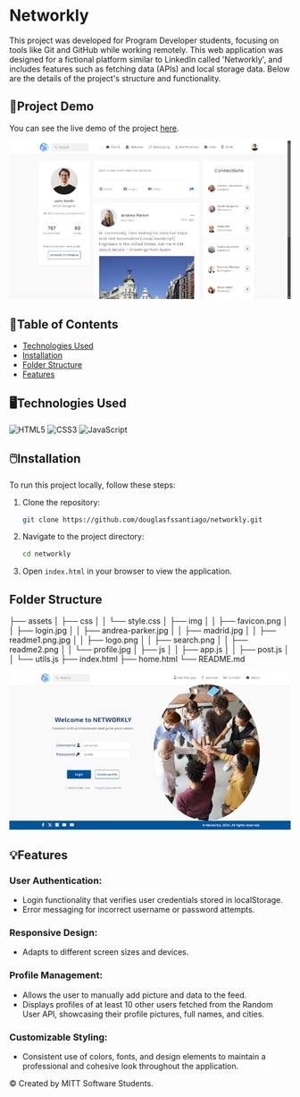# Networkly

This project was developed for Program Developer students, focusing on tools like Git and GitHub while working remotely. This web application was designed for a fictional platform similar to LinkedIn called 'Networkly', and includes features such as fetching data (APIs) and  local storage data. Below are the details of the project's structure and functionality.

## 🔗Project Demo
You can see the live demo of the project [here](https://douglasfssantiago.github.io/networkly/).

![](./assets/img/readme1.png)

## 📑Table of Contents
- [Technologies Used](#technologies-used)
- [Installation](#installation)
- [Folder Structure](#project-structure)
- [Features](#features)

## 🖥️Technologies Used
![HTML5](https://img.shields.io/badge/HTML-00A6E4?style=for-the-badge&logo=html5&logoColor=white)
![CSS3](https://img.shields.io/badge/CSS-0073E6?style=for-the-badge&logo=css3&logoColor=white)
![JavaScript](https://img.shields.io/badge/JavaScript-005D99?style=for-the-badge&logo=javascript&logoColor=white)

## 🖱️Installation
To run this project locally, follow these steps:
1. Clone the repository:
    ```sh
    git clone https://github.com/douglasfssantiago/networkly.git
    ```
2. Navigate to the project directory:
    ```sh
    cd networkly
    ```
3. Open `index.html` in your browser to view the application.


## Folder Structure
├── assets
│   ├── css
│   │   └── style.css
│   ├── img
│   │   ├── favicon.png
│   │   ├── login.jpg
│   │   ├── andrea-parker.jpg
│   │   ├── madrid.jpg
│   │   ├── readme1.png.jpg
│   │   ├── logo.png
│   │   ├── search.png
│   │   ├── readme2.png
│   │   └── profile.jpg
│   ├── js
│   │   ├── app.js
│   │   ├── post.js
│   │   └── utils.js
├── index.html
├── home.html
└── README.md


![](./assets/img/readme2.png)

## 💡Features

### User Authentication:
- Login functionality that verifies user credentials stored in localStorage.
- Error messaging for incorrect username or password attempts.

### Responsive Design:
- Adapts to different screen sizes and devices.

### Profile Management:
- Allows the user to manually add picture and data to the feed.
- Displays profiles of at least 10 other users fetched from the Random User API, showcasing their profile pictures, full names, and cities.

### Customizable Styling:
- Consistent use of colors, fonts, and design elements to maintain a professional and cohesive look throughout the application.

&copy; Created by MITT Software Students.